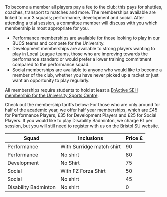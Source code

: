 To become a member all players pay a fee to the club; this pays for shuttles, coaches, transport to matches and more. The memberships available are linked to our 3 squads; performance, development and social. After attending a trial session, a committee member will discuss with you which membership is most appropriate for you.

- Performance memberships are available for those looking to play in our BUCS teams and compete for the University.
- Development memberships are available to strong players wanting to play in Local League teams, those who are improving towards the performance standard or would prefer a lower training commitment compared to the performance squad.
- Social memberships are available to anyone who would like to become a member of the club, whether you have never picked up a racket or just want an opportunity to play regularly.

All memberships require students to hold at least a [B:Active SEH membership for the University Sports Centre](http://www.bristol.ac.uk/sport/memberships/student/).

Check out the membership tariffs below: For those who are only around for half of the academic year, we offer half year memberships, which are £45 for Performance Players, £35 for Development Players and £25 for Social Players. If you would like to play Disability Badminton, we charge £1 per session, but you will still need to register with us on the Bristol SU website.

Squad | Inclusions | Price £
--- | --- | ---
Performance | With Surridge match shirt | 90
Performance | No shirt | 80
Development | No Shirt | 75
Social | With FZ Forza Shirt | 50
Social | No shirt | 45
Disability Badminton | No shirt | 0
